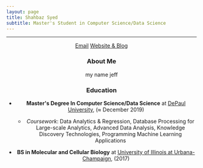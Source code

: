 ```yaml
---
layout: page
title: Shahbaz Syed
subtitle: Master's Student in Computer Science/Data Science
---
```


-------------

<div align="center">
<a href="mailto:shasye54@gmail.com" class="btn btn-success"><span class="glyphicons glyphicons-envelope"></span>Email</a> 
<a href="https://www.shahbazsyed.com" class="btn btn-success"><span class="glyphicons glyphicons-pencil"></span>Website & Blog</a>

### About Me
my name jeff

### Education 

* **Master's Degree In Computer Science/Data Science** at [DePaul University](https://www.cdm.depaul.edu/academics/Pages/current/Requirements-MS-in-Computer-Science.aspx), (≈ December 2019)
   * _Coursework_: Data Analytics & Regression, Database Processing for Large-scale Analytics, Advanced Data Analysis, Knowledge Discovery Technologies, Programming Machine Learning Applications
   
* **BS in Molecular and Cellular Biology** at [University of Illinois at Urbana-Champaign](http://catalog.illinois.edu/undergraduate/las/academic-units/molecular-cell-bio/molecular-cellular-biology-concentration/), (2017)


